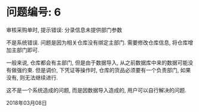 # 问题编号: 6

审核采购单时, 提示错误: 分录信息未提供部门参数

不是系统错误. 问题是因为相关仓库没有绑定主部门. 需要修改仓库信息, 将仓库增加主部门即可.

一般来说, 仓库都会有主部门, 但是由于数据导入, 从之前数据库中来的数据可能没有做强约束. 但是调价, 下凭证等操作时, 仓库的货品必须要有一个负责部门, 如果没有, 则无法继续进行.

这不是一个系统造成的问题, 而是因数据导入造成的, 用户可以自行解决的问题.

2018年03月08日

